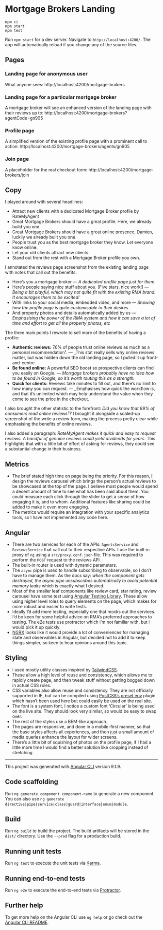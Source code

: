 # Mortgage Brokers Landing

```console
npm ci
npm start
npm test
```

Run `npm start` for a dev server. Navigate to `http://localhost:4200/`. The app will automatically reload if you change any of the source files.

## Pages

### Landing page for anonymous user

What anyone sees: http://localhost:4200/mortgage-brokers

### Landing page for a particular mortgage broker

A mortgage broker will see an enhanced version of the landing page with their reviews up to: http://localhost:4200/mortgage-brokers?agentCode=gn905

### Profile page

A simplified version of the existing profile page with a prominent call to action: http://localhost:4200/mortgage-brokers/agents/gn905

### Join page

A placeholder for the real checkout form: http://localhost:4200/mortgage-brokers/join

## Copy

I played around with several headlines:

- Attract new clients with a dedicated Mortgage Broker profile by RateMyAgent
- Great Mortgage Brokers should have a great profile. Here, we already build you one.
- Great Mortgage Brokers should have a great online presence. Damien, luckily we already built you one.
- People trust you as the best mortgage broker they know. Let everyone know online.
- Let your old clients attract new clients
- Stand out from the rest with a Mortgage Broker profile you own.

I annotated the reviews page screenshot from the existing landing page with notes that call out the benefits:

- Here’s you a mortgage broker — _A dedicated profile page just for them._
- Here’s people saying nice stuff about you. (Five stars, nice work!) — _Being a bit playful, which may not quite fit with the existing RMA brand. It encourages them to be excited!_
- With links to your social media, embedded video, and more — _Showing how the profile page is quite customisable to their desires._
- And property photos and details automatically added by us — _Emphasising the power of the RMA system and how it can save a lot of time and effort to get all the property photos, etc_

The three main points I rewrote to sell more of the benefits of having a profile:

- **Authentic reviews:** 76% of people trust online reviews as much as a personal recommendation¹. — _This stat really sells why online reviews matter, but was hidden down the old landing page, so I pulled it up front-and-centre.
- **Be found online:** A powerful SEO boost so prospective clients can find you easily on Google. — _Mortgage brokers probably have no idea how to be found in Google, so it’s worth touting this as a strength._
- **Quick for clients:** Reviews take minutes to fill out, and there’s no limit to how many you can request. — _Emphasises how quick the workflow is, and that it’s unlimited which may help understand the value when they come to see the price in the checkout.

I also brought the other statistic to the forefront: _Did you know that 89% of consumers read online reviews²?_ I brought it alongside a scaled-up screenshot of the write a review form, making the process pretty clear while emphasising the benefits of online reviews.

I also added a paragraph: _RateMyAgent makes it quick and easy to request reviews. A handful of genuine reviews could yield dividends for years._ This highlights that with a little bit of effort of asking for reviews, they could see a substantial change in their business.

## Metrics

- The brief stated high time on page being the priority. For this reason, I design the reviews carousel which brings the person’s actual reviews to be showcased at the top of the page. I believe most people would spend a decent amount of time to see what has been said about them. You could measure each click through the slider to get a sense of how engaging it is, and to whom. Additional features like sharing could be added to make it even more engaging.
- The metrics would require an integration with your specific analytics tools, so I have not implemented any code here.

## Angular

- There are two services for each of the APIs: `AgentsService` and `ReviewsService` that call out to their respective APIs. I use the built-in proxy of `ng` using a `src/proxy.conf.json` file. This was required to perform the `POST` request to the reviews API.
- The built-in router is used with dynamic parameters.
- The `async` pipe is used to handle subscribing to observable, so I don’t have to manage them. As the docs say: _when the component gets destroyed, the async pipe unsubscribes automatically to avoid potential memory leaks_ which is exactly what I desired.
- Most of the smaller leaf components like review card, star rating, review carousel have some test using [Angular Testing Library](https://testing-library.com/docs/angular-testing-library/intro). These allow using higher level roles to query elements on the page, which makes for more robust and easier to write tests.
- Ideally I’d add more testing, especially one that mocks out the services. I’d be keen for some helpful advice on RMA’s preferred approaches to testing. The e2e tests use protractor which I’m not familiar with, but I would pick it up quickly.
- [NGRX](https://ngrx.io/) looks like it would provide a lot of conveniences for managing state and observables in Angular, but decided not to add it to keep things simpler, so keen to hear opinions around this topic.

## Styling

- I used mostly utility classes inspired by [TailwindCSS](https://tailwindcss.com/).
- These allow a high level of reuse and consistency, which allows me to rapidly create page, and then tweak stuff without getting bogged down in actual CSS rules.
- CSS variables also allow reuse and consistency. They are not officially supported in IE, but can be compiled using [PostCSS’s preset env](https://github.com/csstools/postcss-preset-env) plugin which hasn’t been used here but could easily be used on the real site.
- The font is a system font, I notice a custom font ‘Circular’ is being used on the live site. They should look very similar, so would be easy to swap over.
- The rest of the styles use a BEM-like approach.
- The pages are responsive, and done in a mobile-first manner, so that the base styles affects all experiences, and then just a small amount of media queries enhance the layout for wider screens.
- There’s a little bit of squishing of photos on the profile page, if I had a little more time I would find a better solution like cropping instead of stretching.


----

This project was generated with [Angular CLI](https://github.com/angular/angular-cli) version 9.1.9.

## Code scaffolding

Run `ng generate component component-name` to generate a new component. You can also use `ng generate directive|pipe|service|class|guard|interface|enum|module`.

## Build

Run `ng build` to build the project. The build artifacts will be stored in the `dist/` directory. Use the `--prod` flag for a production build.

## Running unit tests

Run `ng test` to execute the unit tests via [Karma](https://karma-runner.github.io).

## Running end-to-end tests

Run `ng e2e` to execute the end-to-end tests via [Protractor](http://www.protractortest.org/).

## Further help

To get more help on the Angular CLI use `ng help` or go check out the [Angular CLI README](https://github.com/angular/angular-cli/blob/master/README.md).
